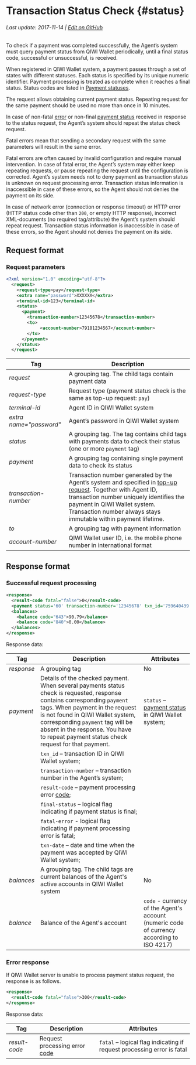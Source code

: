 # Transaction Status Check {#status}

###### Last update: 2017-11-14 | [Edit on GitHub](https://github.com/QIWI-API/topup-wallet-doc/blob/master/_topup-status_en.html.md)

To check if a payment was completed successfully, the Agent’s system must query payment status from QIWI Wallet periodically, until a final status code, successful or unsuccessful, is received.

When registered in QIWI Wallet system, a payment passes through a set of states with different statuses. Each status is specified by its unique numeric identifier. Payment processing is treated as complete when it reaches a final status. Status codes are listed in [Payment statuses](#statuses).

The request allows obtaining current payment status. Repeating request for the same payment should be used no more than once in 10 minutes.

In case of non-fatal [error](#tech_error) or non-final [payment status](#statuses) received in response to the status request, the Agent’s system should repeat the  status check request.

Fatal errors mean that sending a secondary request with the same parameters will result in the same error.

Fatal errors are often caused by invalid configuration and require manual intervention. In case of fatal error, the Agent’s system may either keep repeating requests, or pause repeating the request until the configuration is corrected. Agent’s system needs not to deny payment as transaction status is unknown on request processing error. Transaction status information is inaccessible in case of these errors, so the Agent should not denies the payment on its side.

In case of network error (connection or response timeout) or HTTP error (HTTP status code other than `200`, or empty HTTP response), incorrect XML-documents (no required tag/attribute) the Agent’s system should repeat request. Transaction status information is inaccessible in case of these errors, so the Agent should not denies the payment on its side.

## Request format


### Request parameters

~~~xml
<?xml version="1.0" encoding="utf-8"?>
  <request>
    <request-type>pay</request-type>
    <extra name="password">XXXXXX</extra>
    <terminal-id>123</terminal-id>
    <status>
      <payment>
        <transaction-number>12345678</transaction-number>
        <to>
             <account-number>79181234567</account-number>
        </to>
      </payment>
    </status>
  </request>
~~~

Tag|Description
-|-
*request*| A grouping tag. The child tags contain payment data
*request-type* | Request type (payment status check is the same as top-up request: `pay`)
*terminal-id* | Agent ID in QIWI Wallet system
*extra name="password"* | Agent’s password in QIWI Wallet system
*status*|A grouping tag. The tag contains child tags with payments data to check their status (one or more `payment` tag)
*payment*|A grouping tag containing single payment data to check its status
*transaction-number* | Transaction number generated by the Agent’s system and specified in [top-up request](#payment). Together with Agent ID, transaction number uniquely identifies the payment in QIWI Wallet system. Transaction number always stays immutable within payment lifetime.
*to*|A grouping tag with payment information
*account-number* | QIWI Wallet user ID, i.e. the mobile phone number in international format

## Response format

### Successful request processing

~~~xml
<response>
  <result-code fatal="false">0</result-code>
  <payment status='60' transaction-number='12345678' txn_id='759640439' result-сode='0' final-status='true' fatal-error='false' txn-date='12.03.2012 14:24:38'  />
  <balances>
    <balance code="643">90.79</balance>
    <balance code="840">0.00</balance>
  </balances>
</response>
~~~

Response data:

Tag|Description|Attributes
--------|------|---------
*response*	| A grouping tag|No
*payment* | Details of the checked payment. When several payments status check is requested, response contains corresponding `payment` tags. When payment in the request is not found in QIWI Wallet system, corresponding `payment` tag will be absent in the response. You have to repeat payment status check request for that payment.| `status` – [payment status](#statuses) in QIWI Wallet system;
 | | `txn_id` – transaction ID in QIWI Wallet system;
 | | `transaction-number` – transaction number in the Agent’s system;
 | | `result-code` – payment processing error [code](#error);
 | | `final-status` – logical flag indicating if payment status is final;
 | |  `fatal-error` - logical flag indicating if payment processing error is fatal;
 | | `txn-date` – date and time when the payment was accepted by QIWI Wallet system;
*balances*|A grouping tag. The child tags are current balances of the Agent's active accounts in QIWI Wallet system |No
*balance* | Balance of the Agent's account| `code` - currency of the Agent's account (numeric code of currency according  to ISO 4217)

### Error response

If QIWI Wallet server is unable to process payment status request, the response is as follows.

~~~xml
<response>
  <result-code fatal="false">300</result-code>
</response>
~~~

Response data:

Tag|Description|Attributes
--------|------|---------
*result-code* | Request processing error [code](#tech_error)| `fatal` – logical flag indicating if request processing error is fatal
